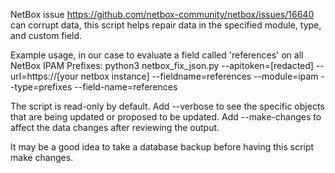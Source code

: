 NetBox issue https://github.com/netbox-community/netbox/issues/16640 can corrupt data, this script helps repair data in the specified module, type, and custom field.

Example usage, in our case to evaluate a field called 'references' on all NetBox IPAM Prefixes: 
python3 netbox_fix_json.py --apitoken=[redacted] --url=https://[your netbox instance]  --fieldname=references --module=ipam --type=prefixes --field-name=references

The script is read-only by default.  Add --verbose to see the specific objects that are being updated or proposed to be updated.  Add --make-changes to affect the data changes after reviewing the output.

It may be a good idea to take a database backup before having this script make changes.
